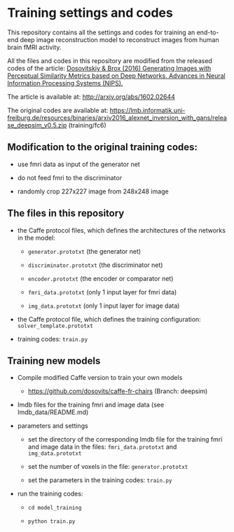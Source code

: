 # Training settings and codes 

This repository contains all the settings and codes for training an end-to-end deep image reconstruction model to reconstruct images from human brain fMRI activity.

All the files and codes in this repository are modified from the released codes of the article:
[Dosovitskiy & Brox (2016) Generating Images with Perceptual Similarity Metrics based on Deep Networks. Advances in Neural Information Processing Systems (NIPS).](http://lmb.informatik.uni-freiburg.de//Publications/2016/DB16c)

The article is available at: http://arxiv.org/abs/1602.02644

The original codes are available at: https://lmb.informatik.uni-freiburg.de/resources/binaries/arxiv2016_alexnet_inversion_with_gans/release_deepsim_v0.5.zip (training/fc6)


## Modification to the original training codes:

- use fmri data as input of the generator net

- do not feed fmri to the discriminator

- randomly crop 227x227 image from 248x248 image


## The files in this repository

- the Caffe protocol files, which defines the architectures of the networks in the model: 

    - `generator.prototxt` (the generator net)
    
    - `discriminator.prototxt` (the discriminator net)
    
    - `encoder.prototxt` (the encoder or comparator net)
    
    - `fmri_data.prototxt` (only 1 input layer for fmri data)
    
    - `img_data.prototxt` (only 1 input layer for image data)

- the Caffe protocol file, which defines the training configuration: `solver_template.prototxt`

- training codes: `train.py`


## Training new models

- Compile modified Caffe version to train your own models

    - https://github.com/dosovits/caffe-fr-chairs (Branch: deepsim)

- lmdb files for the training fmri and image data (see lmdb_data/README.md)

- parameters and settings

    - set the directory of the corresponding lmdb file for the training fmri and image data in the files: `fmri_data.prototxt` and `img_data.prototxt`
    
    - set the number of voxels in the file: `generator.prototxt`
    
    - set the parameters in the training codes: `train.py`

- run the training codes:

    - `cd model_training`
    
    - `python train.py`
